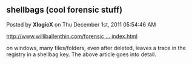 ## shellbags (cool forensic stuff)
Posted by **XlogicX** on Thu December 1st, 2011 05:54:46 AM

<!-- m --><a class="postlink" href="http://www.williballenthin.com/forensics/shellbags/index.html">http://www.williballenthin.com/forensic ... index.html</a><!-- m -->

on windows, many files/folders, even after deleted, leaves a trace in the registry in a shellbag key. The above article goes into detail.

